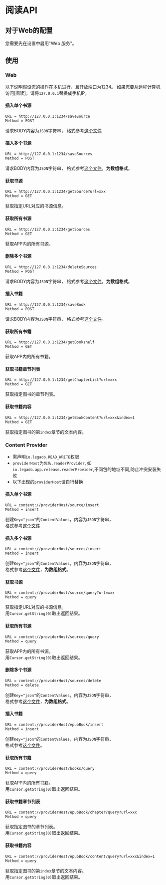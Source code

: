 # 阅读API
## 对于Web的配置
您需要先在设置中启用"Web 服务"。
## 使用
### Web
以下说明假设您的操作在本机进行，且开放端口为1234。
如果您要从远程计算机访问[阅读]，请将`127.0.0.1`替换成手机IP。
#### 插入单个书源
```
URL = http://127.0.0.1:1234/saveSource
Method = POST
```

请求BODY内容为`JSON`字符串，
格式参考[这个文件](https://github.com/gedoor/legado/blob/master/app/src/main/java/io/legado/app/data/entities/BookSource.kt)

#### 插入多个书源
```
URL = http://127.0.0.1:1234/saveSources
Method = POST
```

请求BODY内容为`JSON`字符串，
格式参考[这个文件](https://github.com/gedoor/legado/blob/master/app/src/main/java/io/legado/app/data/entities/BookSource.kt)，**为数组格式**。

#### 获取书源
```
URL = http://127.0.0.1:1234/getSource?url=xxx
Method = GET
```

获取指定URL对应的书源信息。

#### 获取所有书源
```
URL = http://127.0.0.1:1234/getSources
Method = GET
```

获取APP内的所有书源。

#### 删除多个书源
```
URL = http://127.0.0.1:1234/deleteSources
Method = POST
```

请求BODY内容为`JSON`字符串，
格式参考[这个文件](https://github.com/gedoor/legado/blob/master/app/src/main/java/io/legado/app/data/entities/BookSource.kt)，**为数组格式**。

#### 插入书籍
```
URL = http://127.0.0.1:1234/saveBook
Method = POST
```

请求BODY内容为`JSON`字符串，
格式参考[这个文件](https://github.com/gedoor/legado/blob/master/app/src/main/java/io/legado/app/data/entities/Book.kt)。

#### 获取所有书籍
```
URL = http://127.0.0.1:1234/getBookshelf
Method = GET
```

获取APP内的所有书籍。

#### 获取书籍章节列表
```
URL = http://127.0.0.1:1234/getChapterList?url=xxx
Method = GET
```

获取指定图书的章节列表。

#### 获取书籍内容

```
URL = http://127.0.0.1:1234/getBookContent?url=xxx&index=1
Method = GET
```

获取指定图书的第`index`章节的文本内容。

### Content Provider
* 需声明`io.legado.READ_WRITE`权限
* `providerHost`为`包名.readerProvider`, 如`io.legado.app.release.readerProvider`,不同包的地址不同,防止冲突安装失败
* 以下出现的`providerHost`请自行替换
#### 插入单个书源
```
URL = content://providerHost/source/insert
Method = insert
```

创建`Key="json"`的`ContentValues`，内容为`JSON`字符串，  
格式参考[这个文件](https://github.com/gedoor/legado/blob/master/app/src/main/java/io/legado/app/data/entities/BookSource.kt)

#### 插入多个书源
```
URL = content://providerHost/sources/insert
Method = insert
```

创建`Key="json"`的`ContentValues`，内容为`JSON`字符串，  
格式参考[这个文件](https://github.com/gedoor/legado/blob/master/app/src/main/java/io/legado/app/data/entities/BookSource.kt)，**为数组格式**。

#### 获取书源
```
URL = content://providerHost/source/query?url=xxx
Method = query
```

获取指定URL对应的书源信息。  
用`Cursor.getString(0)`取出返回结果。

#### 获取所有书源
```
URL = content://providerHost/sources/query
Method = query
```

获取APP内的所有书源。  
用`Cursor.getString(0)`取出返回结果。

#### 删除多个书源
```
URL = content://providerHost/sources/delete
Method = delete
```

创建`Key="json"`的`ContentValues`，内容为`JSON`字符串，  
格式参考[这个文件](https://github.com/gedoor/legado/blob/master/app/src/main/java/io/legado/app/data/entities/BookSource.kt)，**为数组格式**。

#### 插入书籍
```
URL = content://providerHost/epubBook/insert
Method = insert
```

创建`Key="json"`的`ContentValues`，内容为`JSON`字符串，  
格式参考[这个文件](https://github.com/gedoor/legado/blob/master/app/src/main/java/io/legado/app/data/entities/Book.kt)。

#### 获取所有书籍
```
URL = content://providerHost/books/query
Method = query
```

获取APP内的所有书籍。  
用`Cursor.getString(0)`取出返回结果。

#### 获取书籍章节列表
```
URL = content://providerHost/epubBook/chapter/query?url=xxx
Method = query
```

获取指定图书的章节列表。   
用`Cursor.getString(0)`取出返回结果。

#### 获取书籍内容

```
URL = content://providerHost/epubBook/content/query?url=xxx&index=1
Method = query
```

获取指定图书的第`index`章节的文本内容。     
用`Cursor.getString(0)`取出返回结果。